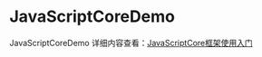 # JavaScriptCoreDemo
JavaScriptCoreDemo
详细内容查看：[JavaScriptCore框架使用入门](http://ibloodline.com/articles/2015/09/15/oc-javascriptcore.html)
